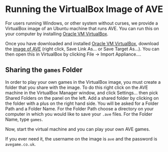 Running the VirtualBox Image of AVE
===================================
For users running Windows, or other system without curses, we provide a VirtualBox image of an Ubuntu machine that runs AVE.
You can run this on your computer by installing 
[Oracle VM VirtualBox](https://www.virtualbox.org/wiki/Downloads).

Once you have downloaded and installed 
[Oracle VM VirtualBox](https://www.virtualbox.org/wiki/Downloads), download the [image of AVE](https://dl.dropboxusercontent.com/u/31557305/AVE.ova) (right click, Save Link As... or Save Target As...).
You can then open this in VirtualBox by clicking File -> Import Appliance....

Sharing the `games` Folder
--------------------------
In order to play your own games in the VirtualBox image, you must create a folder that you share with the image.
To do this right click on the AVE machine in the VirtualBox Manager window, and click Settings... then pick Shared Folders on the
panel on the left. Add a shared folder by clicking on the folder with a plus on the right hand side. You will be asked for a Folder Path and
a Folder Name. For the Folder Path choose a directory on your computer in which you would like to save your `.ave` files.
For the Folder Name, type `games`.

Now, start the virtual machine and you can play your own AVE games.

If you ever need it, the username on the image is `ave` and the password is `avegame.co.uk`.
